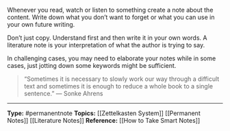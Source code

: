 Whenever you read, watch or listen to something create a note about the content. Write down what you don’t want to forget or what you can use in your own future writing.

Don’t just copy. Understand first and then write it in your own words. A literature note is your interpretation of what the author is trying to say.

In challenging cases, you may need to elaborate your notes while in some cases, just jotting down some keywords might be sufficient.

> “Sometimes it is necessary to slowly work our way through a difficult text and sometimes it is enough to reduce a whole book to a single sentence.” — Sonke Ahrens

---
**Type:** #permanentnote 
**Topics:** [[Zettelkasten System]] [[Permanent Notes]] [[Literature Notes]]
**Reference:** [[How to Take Smart Notes]]